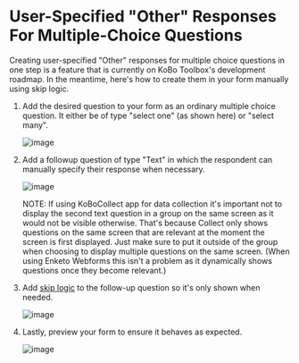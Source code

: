 # User-Specified "Other" Responses For Multiple-Choice Questions

Creating user-specified "Other" responses for multiple choice questions in one step is a feature that is currently on KoBo Toolbox's development roadmap. In the meantime, here's how to create them in your form manually using skip logic.

1. Add the desired question to your form as an ordinary multiple choice question. It either be of type "select one" (as shown here) or "select many".

    ![image](/images/user_specified_other/type.png)

2. Add a followup question of type "Text" in which the respondent can manually specify their response when necessary.

    ![image](/images/user_specified_other/text.png)

    NOTE: If using KoBoCollect app for data collection it's important not to display the second text question in a group on the same screen as it would not be visible otherwise. That's because Collect only shows questions on the same screen that are relevant at the moment the screen is first displayed. Just make sure to put it outside of the group when choosing to display multiple questions on the same screen. (When using Enketo Webforms this isn't a problem as it dynamically shows questions once they become relevant.) 

3. Add [skip logic](https://intercom.help/kobotoolbox/en/articles/592366-adding-skip-logic-to-your-form) to the follow-up question so it's only shown when needed.

    ![image](/images/user_specified_other/skip_logic.png)

4. Lastly, preview your form to ensure it behaves as expected.

    ![image](/images/user_specified_other/preview.png)
